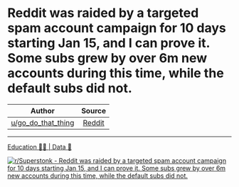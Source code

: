 Reddit was raided by a targeted spam account campaign for 10 days starting Jan 15, and I can prove it. Some subs grew by over 6m new accounts during this time, while the default subs did not.
===============================================================================================================================================================================================

| Author       | Source       | 
| :-------------: |:-------------:|
|  [u/go_do_that_thing](https://www.reddit.com/user/go_do_that_thing/) | [Reddit](https://www.reddit.com/r/Superstonk/comments/oes2su/reddit_was_raided_by_a_targeted_spam_account/) | 

---

[Education 👨‍🏫 | Data 🔢](https://www.reddit.com/r/Superstonk/search?q=flair_name%3A%22Education%20%F0%9F%91%A8%E2%80%8D%F0%9F%8F%AB%20%7C%20Data%20%F0%9F%94%A2%22&restrict_sr=1)

[![r/Superstonk - Reddit was raided by a targeted spam account campaign for 10 days starting Jan 15, and I can prove it. Some subs grew by over 6m new accounts during this time, while the default subs did not.](https://preview.redd.it/m1ztthjyhk971.png?width=640&crop=smart&auto=webp&s=77ce7af9655b90523dc59c0cb9a264160fd7388a)](https://i.redd.it/m1ztthjyhk971.png)
